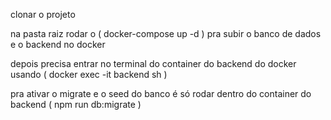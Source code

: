 clonar o projeto

na pasta raiz rodar o ( docker-compose up -d ) pra subir o banco de dados e o backend no docker

depois precisa entrar no terminal do container do backend do docker usando ( docker exec -it backend sh )

pra ativar o migrate e o seed do banco é só rodar dentro do container do backend ( npm run db:migrate )
